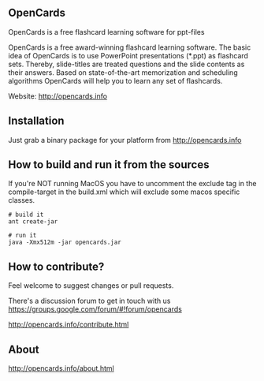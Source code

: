 OpenCards
-----------

OpenCards is a free flashcard learning software for ppt-files

OpenCards is a free award-winning flashcard learning software. The basic idea of OpenCards
is to use PowerPoint presentations (*.ppt) as flashcard sets. Thereby, slide-titles are
treated questions and the slide contents as their answers. Based on state-of-the-art
memorization and scheduling algorithms OpenCards will help you to learn any set of flashcards.

Website: http://opencards.info


Installation
------------

Just grab a binary package for your platform from http://opencards.info


How to build and run it from the sources
--------------------------------

If you're NOT running MacOS you have to uncomment the exclude tag in the compile-target in the build.xml which will exclude some macos specific classes.

    # build it
    ant create-jar

    # run it
    java -Xmx512m -jar opencards.jar


How to contribute?
-------------------------

Feel welcome to suggest changes or pull requests.

There's a discussion forum to get in touch with us https://groups.google.com/forum/#!forum/opencards

http://opencards.info/contribute.html


About
------------------------

http://opencards.info/about.html

